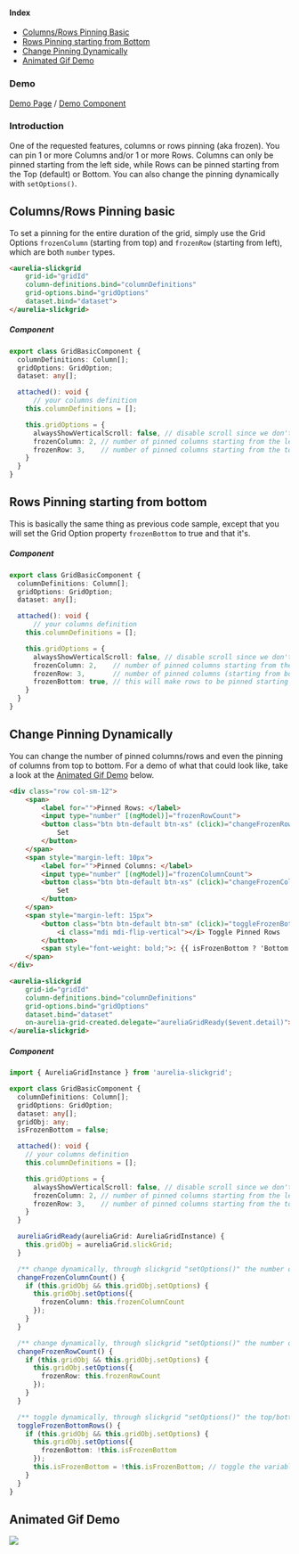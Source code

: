 #### Index
- [Columns/Rows Pinning Basic](#columnsrows-pinning-basic)
- [Rows Pinning starting from Bottom](#rows-pinning-starting-from-bottom)
- [Change Pinning Dynamically](#change-pinning-dynamically)
- [Animated Gif Demo](#animated-gif-demo)

### Demo
[Demo Page](https://ghiscoding.github.io/aurelia-slickgrid/#/slickgrid/example20) / [Demo Component](https://github.com/ghiscoding/aurelia-slickgrid/blob/master/doc/github-demo/src/examples/slickgrid/example20.ts)

### Introduction
One of the requested features, columns or rows pinning (aka frozen). You can pin 1 or more Columns and/or 1 or more Rows. Columns can only be pinned starting from the left side, while Rows can be pinned starting from the Top (default) or Bottom. You can also change the pinning dynamically with `setOptions()`.

## Columns/Rows Pinning basic
To set a pinning for the entire duration of the grid, simply use the Grid Options `frozenColumn` (starting from top) and `frozenRow` (starting from left), which are both `number` types.

```html
<aurelia-slickgrid
    grid-id="gridId"
    column-definitions.bind="columnDefinitions"
    grid-options.bind="gridOptions"
    dataset.bind="dataset">
</aurelia-slickgrid>
```

##### Component
```typescript
export class GridBasicComponent {
  columnDefinitions: Column[];
  gridOptions: GridOption;
  dataset: any[];

  attached(): void {
      // your columns definition
    this.columnDefinitions = [];

    this.gridOptions = {
      alwaysShowVerticalScroll: false, // disable scroll since we don't want it to show on the left pinned columns
      frozenColumn: 2, // number of pinned columns starting from the left
      frozenRow: 3,    // number of pinned columns starting from the top
    }
  }
}
```

## Rows Pinning starting from bottom
This is basically the same thing as previous code sample, except that you will set the Grid Option property `frozenBottom` to true and that it's.
##### Component
```typescript
export class GridBasicComponent {
  columnDefinitions: Column[];
  gridOptions: GridOption;
  dataset: any[];

  attached(): void {
      // your columns definition
    this.columnDefinitions = [];

    this.gridOptions = {
      alwaysShowVerticalScroll: false, // disable scroll since we don't want it to show on the left pinned columns
      frozenColumn: 2,    // number of pinned columns starting from the left
      frozenRow: 3,       // number of pinned columns (starting from bottom with next property)
      frozenBottom: true, // this will make rows to be pinned starting from the bottom and the number of rows will be 3
    }
  }
}
```

## Change Pinning Dynamically
You can change the number of pinned columns/rows and even the pinning of columns from top to bottom. For a demo of what that could look like, take a look at the [Animated Gif Demo](#animated-gif-demo) below.

```html
<div class="row col-sm-12">
    <span>
        <label for="">Pinned Rows: </label>
        <input type="number" [(ngModel)]="frozenRowCount">
        <button class="btn btn-default btn-xs" (click)="changeFrozenRowCount()">
            Set
        </button>
    </span>
    <span style="margin-left: 10px">
        <label for="">Pinned Columns: </label>
        <input type="number" [(ngModel)]="frozenColumnCount">
        <button class="btn btn-default btn-xs" (click)="changeFrozenColumnCount()">
            Set
        </button>
    </span>
    <span style="margin-left: 15px">
        <button class="btn btn-default btn-sm" (click)="toggleFrozenBottomRows()">
            <i class="mdi mdi-flip-vertical"></i> Toggle Pinned Rows
        </button>
        <span style="font-weight: bold;">: {{ isFrozenBottom ? 'Bottom' : 'Top' }}</span>
    </span>
</div>

<aurelia-slickgrid
    grid-id="gridId"
    column-definitions.bind="columnDefinitions"
    grid-options.bind="gridOptions"
    dataset.bind="dataset"
    on-aurelia-grid-created.delegate="aureliaGridReady($event.detail)">
</aurelia-slickgrid>
```

##### Component
```ts
import { AureliaGridInstance } from 'aurelia-slickgrid';

export class GridBasicComponent {
  columnDefinitions: Column[];
  gridOptions: GridOption;
  dataset: any[];
  gridObj: any;
  isFrozenBottom = false;

  attached(): void {
    // your columns definition
    this.columnDefinitions = [];

    this.gridOptions = {
      alwaysShowVerticalScroll: false, // disable scroll since we don't want it to show on the left pinned columns
      frozenColumn: 2, // number of pinned columns starting from the left
      frozenRow: 3,    // number of pinned columns starting from the top
    }
  }

  aureliaGridReady(aureliaGrid: AureliaGridInstance) {
    this.gridObj = aureliaGrid.slickGrid;
  }

  /** change dynamically, through slickgrid "setOptions()" the number of pinned columns */
  changeFrozenColumnCount() {
    if (this.gridObj && this.gridObj.setOptions) {
      this.gridObj.setOptions({
        frozenColumn: this.frozenColumnCount
      });
    }
  }

  /** change dynamically, through slickgrid "setOptions()" the number of pinned rows */
  changeFrozenRowCount() {
    if (this.gridObj && this.gridObj.setOptions) {
      this.gridObj.setOptions({
        frozenRow: this.frozenRowCount
      });
    }
  }

  /** toggle dynamically, through slickgrid "setOptions()" the top/bottom pinned location */
  toggleFrozenBottomRows() {
    if (this.gridObj && this.gridObj.setOptions) {
      this.gridObj.setOptions({
        frozenBottom: !this.isFrozenBottom
      });
      this.isFrozenBottom = !this.isFrozenBottom; // toggle the variable
    }
  }
}
```

## Animated Gif Demo
![](https://user-images.githubusercontent.com/643976/50852303-28d57c80-134d-11e9-859c-aeb55af24c24.gif)
